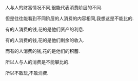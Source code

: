 人与人的财富情况不同,很能代表消费阶层的不同.

但是往往能看到不同阶层的人消费的内容相同,我想这是不能比的.

有的人消费的钱,花的是他们资产的利息.

有的人消费的钱,花的是他们剩余的收入.

而有的人消费的钱,花的是他们的积蓄.

所以人与人的消费是不能攀比的.

所以不敢玩,不敢消费.
